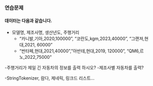### 연습문제
#### 데이터는 다음과 같습니다.
- 모델명, 제조사명, 생산년도, 주행거리
  - “카니발,기아,2020,100000”, “코란도,kgm,2023,40000”, “그랜져,현대,2021, 60000”
  - “싼타페,현대,2021,40000”,”아반테,현대,2019, 120000”, “QM6,르노,2022,75000”

-주행거리가 제일 긴 자동차의 정보를 출력 하시오?
-제조사별 자동차를 출력?

-StringTokenizer, 람다, 제네릭, 링크드 리스트…

